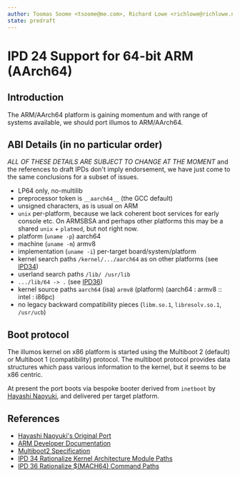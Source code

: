 ```yaml
---
author: Toomas Soome <tsoome@me.com>, Richard Lowe <richlowe@richlowe.net>
state: predraft
---
```


# IPD 24 Support for 64-bit ARM (AArch64)

## Introduction

The ARM/AArch64 platform is gaining momentum and with range of systems available, we
should port illumos to ARM/AArch64.

## ABI Details (in no particular order)

_ALL OF THESE DETAILS ARE SUBJECT TO CHANGE AT THE MOMENT_
and the references to draft IPDs don't imply endorsement, we have just come
to the same conclusions for a subset of issues.

- LP64 only, no-multilib
- preprocessor token is `__aarch64__` (the GCC default)
- unsigned characters, as is usual on ARM
- `unix` per-platform, because we lack coherent boot services for early
  console etc.  On ARMSBSA and perhaps other platforms this may be a
  shared `unix` + `platmod`, but not right now.
- platform (`uname -p`) aarch64
- machine (`uname -m`) armv8
- implementation (`uname -i`) per-target board/system/platform
- kernel search paths `/kernel/.../aarch64` as on other platforms
  (see [IPD34](../0034/README.md))
- userland search paths `/lib/ /usr/lib`
- `.../lib/64 -> .`
  (see [IPD36](../0036/README.md))
- kernel source paths `aarch64` (isa) `armv8` (platform)
  (aarch64 : armv8 :: intel : i86pc)
- no legacy backward compatibility pieces (`libm.so.1`, `libresolv.so.1`,
  `/usr/ucb`)

## Boot protocol

The illumos kernel on x86 platform is started using the Multiboot 2 (default)
or Multiboot 1 (compatibility) protocol. The multiboot protocol provides data
structures which pass various information to the kernel, but it seems to be
x86 centric.

At present the port boots via bespoke booter derived from `inetboot` by
[Hayashi Naoyuki](https://github.com/n-hys), and delivered per target
platform.

## References

* [Hayashi Naoyuki's Original Port](https://github.com/n-hys/illumos-gate/wiki)
* [ARM Developer Documentation](https://developer.arm.com/documentation/#sort=relevancy&f:@navigationhierarchiesproducts=[Architectures,CPU%20Architecture,A-Profile,Armv8-A])
* [Multiboot2 Specification](https://www.gnu.org/software/grub/manual/multiboot2/multiboot.html)
* [IPD 34 Rationalize Kernel Architecture Module Paths](../0034/README.md)
* [IPD 36 Rationalize $(MACH64) Command Paths](../0036/README.md)

